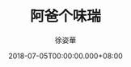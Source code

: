 ---
issue: 282
title: 阿爸个味瑞
author: 徐姿華
language: 大埔
date: 2018-07-05T00:00:00.000+08:00
topic: 抒懷
difficulty: 2
wikidata: Q98096162
wikidata_link: https://www.wikidata.org/wiki/Q98096162
---